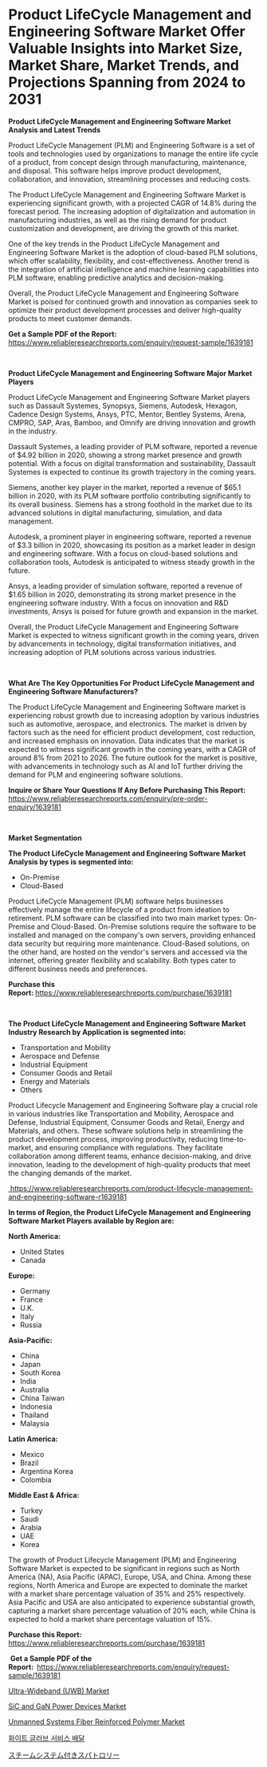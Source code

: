 <p><h1>Product LifeCycle Management and Engineering Software Market Offer Valuable Insights into Market Size, Market Share, Market Trends, and Projections Spanning from 2024 to 2031</h1></p><p><strong>Product LifeCycle Management and Engineering Software Market Analysis and Latest Trends</strong></p>
<p><p>Product LifeCycle Management (PLM) and Engineering Software is a set of tools and technologies used by organizations to manage the entire life cycle of a product, from concept design through manufacturing, maintenance, and disposal. This software helps improve product development, collaboration, and innovation, streamlining processes and reducing costs.</p><p>The Product LifeCycle Management and Engineering Software Market is experiencing significant growth, with a projected CAGR of 14.8% during the forecast period. The increasing adoption of digitalization and automation in manufacturing industries, as well as the rising demand for product customization and development, are driving the growth of this market. </p><p>One of the key trends in the Product LifeCycle Management and Engineering Software Market is the adoption of cloud-based PLM solutions, which offer scalability, flexibility, and cost-effectiveness. Another trend is the integration of artificial intelligence and machine learning capabilities into PLM software, enabling predictive analytics and decision-making.</p><p>Overall, the Product LifeCycle Management and Engineering Software Market is poised for continued growth and innovation as companies seek to optimize their product development processes and deliver high-quality products to meet customer demands.</p></p>
<p><strong>Get a Sample PDF of the Report:&nbsp;</strong> <a href="https://www.reliableresearchreports.com/enquiry/request-sample/1639181">https://www.reliableresearchreports.com/enquiry/request-sample/1639181</a></p>
<p>&nbsp;</p>
<p><strong>Product LifeCycle Management and Engineering Software Major Market Players</strong></p>
<p><p>Product LifeCycle Management and Engineering Software Market players such as Dassault Systemes, Synopsys, Siemens, Autodesk, Hexagon, Cadence Design Systems, Ansys, PTC, Mentor, Bentley Systems, Arena, CMPRO, SAP, Aras, Bamboo, and Omnify are driving innovation and growth in the industry.</p><p>Dassault Systemes, a leading provider of PLM software, reported a revenue of $4.92 billion in 2020, showing a strong market presence and growth potential. With a focus on digital transformation and sustainability, Dassault Systemes is expected to continue its growth trajectory in the coming years.</p><p>Siemens, another key player in the market, reported a revenue of $65.1 billion in 2020, with its PLM software portfolio contributing significantly to its overall business. Siemens has a strong foothold in the market due to its advanced solutions in digital manufacturing, simulation, and data management.</p><p>Autodesk, a prominent player in engineering software, reported a revenue of $3.3 billion in 2020, showcasing its position as a market leader in design and engineering software. With a focus on cloud-based solutions and collaboration tools, Autodesk is anticipated to witness steady growth in the future.</p><p>Ansys, a leading provider of simulation software, reported a revenue of $1.65 billion in 2020, demonstrating its strong market presence in the engineering software industry. With a focus on innovation and R&D investments, Ansys is poised for future growth and expansion in the market.</p><p>Overall, the Product LifeCycle Management and Engineering Software Market is expected to witness significant growth in the coming years, driven by advancements in technology, digital transformation initiatives, and increasing adoption of PLM solutions across various industries.</p></p>
<p>&nbsp;</p>
<p><strong>What Are The Key Opportunities For Product LifeCycle Management and Engineering Software Manufacturers?</strong></p>
<p><p>The Product LifeCycle Management and Engineering Software market is experiencing robust growth due to increasing adoption by various industries such as automotive, aerospace, and electronics. The market is driven by factors such as the need for efficient product development, cost reduction, and increased emphasis on innovation. Data indicates that the market is expected to witness significant growth in the coming years, with a CAGR of around 8% from 2021 to 2026. The future outlook for the market is positive, with advancements in technology such as AI and IoT further driving the demand for PLM and engineering software solutions.</p></p>
<p><strong>Inquire or Share Your Questions If Any Before Purchasing This Report:</strong> <a href="https://www.reliableresearchreports.com/enquiry/pre-order-enquiry/1639181">https://www.reliableresearchreports.com/enquiry/pre-order-enquiry/1639181</a></p>
<p>&nbsp;</p>
<p><strong>Market Segmentation</strong></p>
<p><strong>The Product LifeCycle Management and Engineering Software Market Analysis by types is segmented into:</strong></p>
<p><ul><li>On-Premise</li><li>Cloud-Based</li></ul></p>
<p><p>Product LifeCycle Management (PLM) software helps businesses effectively manage the entire lifecycle of a product from ideation to retirement. PLM software can be classified into two main market types: On-Premise and Cloud-Based. On-Premise solutions require the software to be installed and managed on the company's own servers, providing enhanced data security but requiring more maintenance. Cloud-Based solutions, on the other hand, are hosted on the vendor's servers and accessed via the internet, offering greater flexibility and scalability. Both types cater to different business needs and preferences.</p></p>
<p><strong>Purchase this Report:&nbsp;</strong><a href="https://www.reliableresearchreports.com/purchase/1639181">https://www.reliableresearchreports.com/purchase/1639181</a></p>
<p>&nbsp;</p>
<p><strong>The Product LifeCycle Management and Engineering Software Market Industry Research by Application is segmented into:</strong></p>
<p><ul><li>Transportation and Mobility</li><li>Aerospace and Defense</li><li>Industrial Equipment</li><li>Consumer Goods and Retail</li><li>Energy and Materials</li><li>Others</li></ul></p>
<p><p>Product Lifecycle Management and Engineering Software play a crucial role in various industries like Transportation and Mobility, Aerospace and Defense, Industrial Equipment, Consumer Goods and Retail, Energy and Materials, and others. These software solutions help in streamlining the product development process, improving productivity, reducing time-to-market, and ensuring compliance with regulations. They facilitate collaboration among different teams, enhance decision-making, and drive innovation, leading to the development of high-quality products that meet the changing demands of the market.</p></p>
<p><a href="https://www.reliableresearchreports.com/product-lifecycle-management-and-engineering-software-r1639181">&nbsp;https://www.reliableresearchreports.com/product-lifecycle-management-and-engineering-software-r1639181</a></p>
<p><strong>In terms of Region, the Product LifeCycle Management and Engineering Software Market Players available by Region are:</strong></p>
<p>
    <p> <strong> North America: </strong>
        <ul>
            <li>United States</li>
            <li>Canada</li>
        </ul>
        </p> 
    <p> <strong> Europe: </strong>
        <ul>
            <li>Germany</li>
            <li>France</li>
            <li>U.K.</li>
            <li>Italy</li>
            <li>Russia</li>
        </ul>
        </p> 
    <p> <strong> Asia-Pacific: </strong>
        <ul>
            <li>China</li>
            <li>Japan</li>
            <li>South Korea</li>
            <li>India</li>
            <li>Australia</li>
            <li>China Taiwan</li>
            <li>Indonesia</li>
            <li>Thailand</li>
            <li>Malaysia</li>
        </ul>
        </p> 
    <p> <strong> Latin America: </strong>
        <ul>
            <li>Mexico</li>
            <li>Brazil</li>
            <li>Argentina Korea</li>
            <li>Colombia</li>
        </ul>
        </p> 
    <p> <strong> Middle East & Africa: </strong>
        <ul>
            <li>Turkey</li>
            <li>Saudi</li>
            <li>Arabia</li>
            <li>UAE</li>
            <li>Korea</li>
        </ul>
    </p>
    </p>
<p><p>The growth of Product Lifecycle Management (PLM) and Engineering Software Market is expected to be significant in regions such as North America (NA), Asia Pacific (APAC), Europe, USA, and China. Among these regions, North America and Europe are expected to dominate the market with a market share percentage valuation of 35% and 25% respectively. Asia Pacific and USA are also anticipated to experience substantial growth, capturing a market share percentage valuation of 20% each, while China is expected to hold a market share percentage valuation of 15%.</p></p>
<p><strong>Purchase this Report: </strong><a href="https://www.reliableresearchreports.com/purchase/1639181">https://www.reliableresearchreports.com/purchase/1639181</a></p>
<p>&nbsp;<strong>Get a Sample PDF of the Report:&nbsp;&nbsp;</strong><a href="https://www.reliableresearchreports.com/enquiry/request-sample/1639181">https://www.reliableresearchreports.com/enquiry/request-sample/1639181</a></p>
<p><strong></strong></p>
<p><p><a href="https://github.com/Angelnienowdseej3e45z3p8c/Market-Research-Report-List-2/blob/main/ultra-wideband-uwb-market.md">Ultra-Wideband (UWB) Market</a></p><p><a href="https://issuu.com/reportprime-2/docs/sic-and-gan-power-devices-market-size-2030.pptx">SiC and GaN Power Devices Market</a></p><p><a href="https://github.com/angeliabkratze/Market-Research-Report-List-1/blob/main/unmanned-systems-fiber-reinforced-polymer-market.md">Unmanned Systems Fiber Reinforced Polymer Market</a></p><p><a href="https://github.com/rick7624/Market-Research-Report-List-1/blob/main/326220782878.md">화이트 글러브 서비스 배달</a></p><p><a href="https://github.com/RudySimonis2023/Market-Research-Report-List-1/blob/main/312346593595.md">スチームシステム付きスパトロリー</a></p></p>